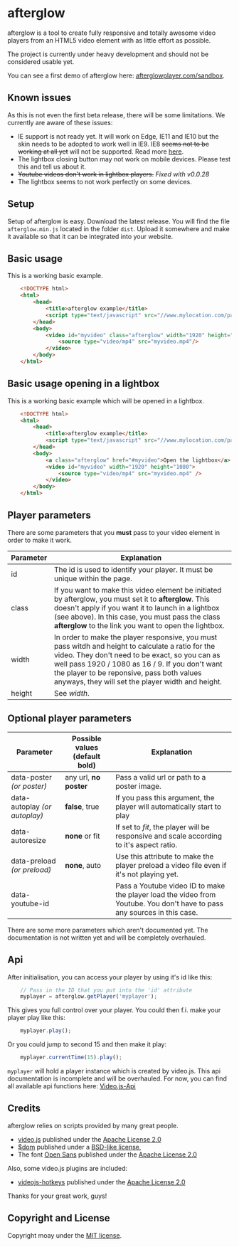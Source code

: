 # afterglow

afterglow is a tool to create fully responsive and totally awesome video players from an HTML5 video element with as little effort as possible.

The project is currently under heavy development and should not be considered usable yet.

You can see a first demo of afterglow here: [afterglowplayer.com/sandbox](http://afterglowplayer.com/sandbox).

## Known issues

As this is not even the first beta release, there will be some limitations. We currently are aware of these issues:

- IE support is not ready yet. It will work on Edge, IE11 and IE10 but the skin needs to be adopted to work well in IE9. IE8 ~~seems not to be working at all yet~~ will not be supported. Read more [here](http://community.afterglowplayer.com/discussion/5/support-for-ie8).
- The lightbox closing button may not work on mobile devices. Please test this and tell us about it.
- ~~Youtube videos don't work in lightbox players.~~ *Fixed with v0.0.28*
- The lightbox seems to not work perfectly on some devices.

## Setup

Setup of afterglow is easy. Download the latest release. You will find the file `afterglow.min.js` located in the folder `dist`. Upload it somewhere and make it available so that it can be integrated into your website.

## Basic usage

This is a working basic example.

```html
    <!DOCTYPE html>
    <html>
        <head>
            <title>afterglow example</title>
            <script type="text/javascript" src="//www.mylocation.com/path/to/afterglow.min.js"></script>
        </head>
        <body>
            <video id="myvideo" class="afterglow" width="1920" height="1080">
                <source type="video/mp4" src="myvideo.mp4"/>
            </video>
        </body>
    </html>
```

## Basic usage opening in a lightbox

This is a working basic example which will be opened in a lightbox.

```html
    <!DOCTYPE html>
    <html>
        <head>
            <title>afterglow example</title>
            <script type="text/javascript" src="//www.mylocation.com/path/to/afterglow.min.js"></script>
        </head>
        <body>
            <a class="afterglow" href="#myvideo">Open the lightbox</a>
            <video id="myvideo" width="1920" height="1080">
                <source type="video/mp4" src="myvideo.mp4" />
            </video>
        </body>
    </html>
```

## Player parameters

There are some parameters that you **must** pass to your video element in order to make it work.

| Parameter  |  Explanation  |
|---|---|
| id   | The id is used to identify your player. It must be unique within the page. |
| class | If you want to make this video element be initiated by afterglow, you must set it to **afterglow**. This doesn't apply if you want it to launch in a lightbox (see above). In this case, you must pass the class **afterglow** to the link you want to open the lightbox. |
| width | In order to make the player responsive, you must pass witdh and height to calculate a ratio for the video. They don't need to be exact, so you can as well pass 1920 / 1080 as 16 / 9. If you don't want the player to be reponsive, pass both values anyways, they will set the player width and height. |
| height | See *width*. |

## Optional player parameters

| Parameter  | Possible values (**default** bold)     | Explanation  |
|---|---|---|
|data-poster *(or poster)*| any url, **no poster** | Pass a valid url or path to a poster image.      |
|data-autoplay *(or autoplay)*       |**false**, true       | If you pass this argument, the player will automatically start to play    |
| data-autoresize  | **none** or fit      | If set to *fit*, the player will be responsive and scale according to it's aspect ratio. |
| data-preload *(or preload)* | **none**, auto | Use this attribute to make the player preload a video file even if it's not playing yet. | 
| data-youtube-id | | Pass a Youtube video ID to make the player load the video from Youtube. You don't have to pass any sources in this case. |

There are some more parameters which aren't documented yet. The documentation is not written yet and will be completely overhauled.

## Api

After initialisation, you can access your player by using it's id like this:

```javascript
    // Pass in the ID that you put into the 'id' attribute
    myplayer = afterglow.getPlayer('myplayer');
```

This gives you full control over your player. You could then f.i. make your player play like this:

```javascript
    myplayer.play();
```

Or you could jump to second 15 and then make it play:

```javascript
    myplayer.currentTime(15).play();
```

`myplayer` will hold a player instance which is created by video.js. This api documentation is incomplete and will be overhauled. For now, you can find all available api functions here: [Video.js-Api](https://github.com/videojs/video.js/blob/master/docs/api/vjs.Player.md#methods)

## Credits

afterglow relies on scripts provided by many great people.

- [video.js](http://www.videojs.com/) published under the [Apache License 2.0](https://github.com/videojs/video.js/blob/master/LICENSE)
- [$dom](http://julienw.github.io/dollardom/) published under a [BSD-like license](https://github.com/julienw/dollardom/blob/master/LICENSE),
- The font [Open Sans](https://www.google.com/fonts/specimen/Open+Sans) published under the [Apache License 2.0](http://www.apache.org/licenses/LICENSE-2.0.html)

Also, some video.js plugins are included:

- [videojs-hotkeys](https://github.com/ctd1500/videojs-hotkeys) published under the [Apache License 2.0](https://github.com/ctd1500/videojs-hotkeys/blob/master/LICENSE.md)

Thanks for your great work, guys!

## Copyright and License

Copyright moay under the [MIT license](LICENSE.md).
